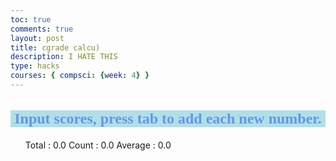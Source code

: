 ```yaml
---
toc: true
comments: true
layout: post
title: cgrade calcu)
description: I HATE THIS
type: hacks
courses: { compsci: {week: 4} }
---
```

<h3>Input scores, press tab to add each new number.</h3>
<!-- Totals -->
<ul>
<li>
    Total : <span id="total">0.0</span>
    Count : <span id="count">0.0</span>
    Average : <span id="average">0.0</span>
</li>
</ul>
<!-- Rows added using scores ID -->
<div id="scores">
    <!-- javascript generated inputs -->
</div>

<script>
// Executes on input event and calculates totals
function calculator(event) {
    var key = event.key;
    // Check if the pressed key is the "Tab" key (key code 9) or "Enter" key (key code 13)
    if (key === "Tab" || key === "Enter") { 
        event.preventDefault(); // Prevent default behavior (tabbing to the next element)
   
        var array = document.getElementsByName('score'); // setup array of scores
        var total = 0;  // running total
        var count = 0;  // count of input elements with valid values

        for (var i = 0; i < array.length; i++) {  // iterate through array
            var value = array[i].value;
            if (parseFloat(value)) {
                var parsedValue = parseFloat(value);
                total += parsedValue;  // add to running total
                count++;
            }
        }

        // update totals
        document.getElementById('total').innerHTML = total.toFixed(2); // show two decimals
        document.getElementById('count').innerHTML = count;

        if (count > 0) {
            document.getElementById('average').innerHTML = (total / count).toFixed(2);
        } else {
            document.getElementById('average').innerHTML = "0.0";
        }

        // adds newInputLine, only if all array values satisfy parseFloat 
        if (count === document.getElementsByName('score').length) {
            newInputLine(count); // make a new input line
        }
    }
}

// Creates a new input box
function newInputLine(index) {

    // Add a label for each score element
    var title = document.createElement('label');
    title.htmlFor = index;
    title.innerHTML = index + ". ";    
    document.getElementById("scores").appendChild(title); // add to HTML

    // Setup score element and attributes
    var score = document.createElement("input"); // input element
    score.id =  index;  // id of input element
    score.onkeydown = calculator // Each key triggers event (using function as a value)
    score.type = "number"; // Use text type to allow typing multiple characters
    score.name = "score";  // name is used to group all "score" elements (array)
    score.style.textAlign = "right";
    score.style.width = "5em";
    document.getElementById("scores").appendChild(score);  // add to HTML

    // Create and add blank line after input box
    var br = document.createElement("br");  // line break element
    document.getElementById("scores").appendChild(br); // add to HTML

    // Set focus on the new input line
    document.getElementById(index).focus();
}

// Creates 1st input box on Window load
newInputLine(0);


</script>

<style>
    h3 {
        color: cornflowerblue;
        background-color: powderblue;
        font-size: 24px; /* Reduced font size for a sleeker look */
        text-align: center;
        font-family: "Times New Roman", cursive;
        margin-bottom: 20px; /* Add some spacing below the heading */
    }

    label {
        font-weight: bold; /* Make labels bold */
    }



    input[type="number"] {
        text-align: center;
        width: 3em;
        padding: 5px; /* Add some padding to input fields */
        border: 1px solid #ccc; /* Add a border for a cleaner look */
        border-radius: 5px; /* Rounded corners */
    }

        /* Add hover effect to the button */
    button:hover {
        background-color: #45a049;
    }

    button {
        background-color: cornflowerblue;
        color: white;
        border: none;
        padding: 8px 12px;
        cursor: pointer;
    }

    ul {
        list-style-type: none; /* Remove bullet points */
    }

    #scores {
        margin-top: 20px; /* Add some spacing above the score elements */
    }
</style>